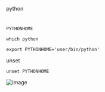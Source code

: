 python
#
`PYTHONHOME`

```
which python 
```

```
export PYTHONHOME='user/bin/python'
```

unset
```
unset PYTHONHOME
```

![image](https://user-images.githubusercontent.com/61821641/151452963-a4fccd04-00dc-4fca-b779-7e8b1d28fec3.png)